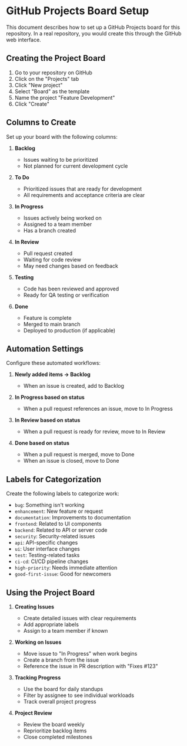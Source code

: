 # GitHub Projects Board Setup

This document describes how to set up a GitHub Projects board for this repository. In a real repository, you would create this through the GitHub web interface.

## Creating the Project Board

1. Go to your repository on GitHub
2. Click on the "Projects" tab
3. Click "New project"
4. Select "Board" as the template
5. Name the project "Feature Development"
6. Click "Create"

## Columns to Create

Set up your board with the following columns:

1. **Backlog**
   - Issues waiting to be prioritized
   - Not planned for current development cycle

2. **To Do**
   - Prioritized issues that are ready for development
   - All requirements and acceptance criteria are clear

3. **In Progress**
   - Issues actively being worked on
   - Assigned to a team member
   - Has a branch created

4. **In Review**
   - Pull request created
   - Waiting for code review
   - May need changes based on feedback

5. **Testing**
   - Code has been reviewed and approved
   - Ready for QA testing or verification

6. **Done**
   - Feature is complete
   - Merged to main branch
   - Deployed to production (if applicable)

## Automation Settings

Configure these automated workflows:

1. **Newly added items → Backlog**
   - When an issue is created, add to Backlog

2. **In Progress based on status**
   - When a pull request references an issue, move to In Progress

3. **In Review based on status**
   - When a pull request is ready for review, move to In Review

4. **Done based on status**
   - When a pull request is merged, move to Done
   - When an issue is closed, move to Done

## Labels for Categorization

Create the following labels to categorize work:

- `bug`: Something isn't working
- `enhancement`: New feature or request
- `documentation`: Improvements to documentation
- `frontend`: Related to UI components
- `backend`: Related to API or server code
- `security`: Security-related issues
- `api`: API-specific changes
- `ui`: User interface changes
- `test`: Testing-related tasks
- `ci-cd`: CI/CD pipeline changes
- `high-priority`: Needs immediate attention
- `good-first-issue`: Good for newcomers

## Using the Project Board

1. **Creating Issues**
   - Create detailed issues with clear requirements
   - Add appropriate labels
   - Assign to a team member if known

2. **Working on Issues**
   - Move issue to "In Progress" when work begins
   - Create a branch from the issue
   - Reference the issue in PR description with "Fixes #123"

3. **Tracking Progress**
   - Use the board for daily standups
   - Filter by assignee to see individual workloads
   - Track overall project progress

4. **Project Review**
   - Review the board weekly
   - Reprioritize backlog items
   - Close completed milestones 